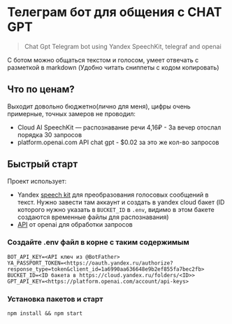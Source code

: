 # Телеграм бот для общения с CHAT GPT
> Chat Gpt Telegram bot using Yandex SpeechKit, telegraf and openai

С ботом можно общаться текстом и голосом, умеет отвечать с разметкой в markdown (Удобно читать сниппеты с кодом  копировать)

## Что по ценам?
Выходит довольно бюджетно(лично для меня), цифры очень примерные, точных замеров не проводил:
- Cloud AI	SpeechKit — распознавание речи 4,16₽ - За вечер отослал порядка 30 запросов
- platform.openai.com API chat gpt - $0.02 за это же кол-во запросов

## Быстрый старт

Проект использует:
- Yandex [speech kit](https://cloud.yandex.ru/services/speechkit) для преобразования голосовых сообщений в текст. Нужно завести там аккаунт и создать в yandex cloud бакет (ID которого нужно указать в `BUCKET_ID` в `.env`, видимо в этом бакете создаются временные файлы для распознавания)
- [API](https://platform.openai.com/account/api-keys) от openai для обработки запросов

### Создайте .env файл в корне с таким содержимым

```
BOT_API_KEY=<API ключ из @BotFather>
YA_PASSPORT_TOKEN=<https://oauth.yandex.ru/authorize?response_type=token&client_id=1a6990aa636648e9b2ef855fa7bec2fb>
BUCKET_ID=<ID бакета в https://cloud.yandex.ru/folders/<ID>>
GPT_API_KEY=<https://platform.openai.com/account/api-keys>
```

### Установка пакетов и старт

`npm install && npm start`
